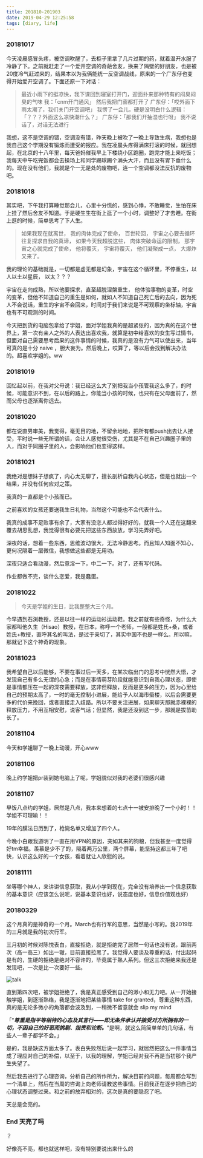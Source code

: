 ```yaml
---
title: 201810-201903
date: 2019-04-29 12:25:58
tags: [diary, life]
---
```


### 20181017

今天凌晨感冒头疼，被空调吹醒了，去柜子里拿了几片过期的药，就着温开水服了冷静了下。之前就赶走了一个爱开空调的奇葩舍友，换来了隔壁的好朋友，也是被20度冷气赶过来的，结果本以为我俩能统一反空调战线，原来的一个广东仔也变得开始爱开空调了。下面还原一下对话：

> 最近小雨下的挺凉快，我下课回到寝室打开门，迎面扑来那种特有的闷臭闷臭的气味
> 我：「cnm开门通风」
> 然后我把门窗都打开了
> 广东仔：「哎外面下雨太潮了，我们关门开空调吧」
> 我愣了一会儿，硬是没明白什么逻辑：「？？？外面这么凉快潮什么？」
> 广东仔：「那我们开抽湿也行呀」
> 我不说话了，对话无法进行

我想，这不是空调的错，空调没有错，昨天晚上被吹了一晚上导致生病，我想也是我自己这个学期没有锻炼而遭受的报应。我在凌晨头疼得满床打滚的时候，就回想起，在北京的十八年里，每天爸妈催我早上下楼绕小区跑圈，跑完才能上来吃饭；我每天中午吃完饭都会去操场上和同学踢球踢个满头大汗，而且没有胃下垂什么的。现在没有他们，我就是个一无是处的废物吧，连一个空调都没法反抗的废物吧。 

### 20181018

其实吧，下午我打算睡觉那会儿，心里十分慌的，感到心悸，不敢睡觉，生怕在床上挂了然后舍友不知道。于是硬生生在街上逛了一个小时，调整好了才去睡。在街上逛的时候，简单思考了下人生。

> 如果我现在就离世，
> 我的肉体完成了使命，
> 百世轮回，
> 宇宙之心要去循环往复探求自我的真谛，
> 如果今天我超脱这些，
> 肉体突破命运的限制，
> 那宇宙之心就完成了使命，
> 他将覆灭，
> 宇宙将覆灭，
> 他们凝聚成一点，
> 大爆炸又来了。

我的理论的基础就是，一切都是虚无都是幻象，宇宙在这个循环里，不停重生，以人以土以星辰， 以太？？？

宇宙在走向成熟，所以他要探求，直至超脱涅槃重生， 他体验事物的变革，时空的变革，但他不知道自己的重生是如何，就如人不知道自己死亡后的去向，因为死人不会说话，重生的宇宙不会回来，时间对于我们来说是不可观察的坐标轴，宇宙也有不可观测的时间。

今天把到货的电脑包拿给了学姐，面对学姐我真的是超紧张的，因为真的在这个世界上，第一次有亲人之外的人表达出喜欢我，就算是初中给喜欢的女生写过情书，但面对自己需要思考后果的这件事情的时候，我真的是没有力气可以使出来，当年可真的是十分 naive ，胆大妄为。然后晚上，哎算了，等以后会找到解决办法的。超喜欢学姐的。ww

### 20181019

回忆起以前，在我对父母说：我已经这么大了别把我当小孩管我这么多了，的时候，可能意识不到，在以后的路上，你能当小孩的时候，也只有在父母面前了，然而父母也逐渐离你远去。

### 20181020

都在说直男审美，我觉得，毫无目的地，不留余地地，把所有都push出去让人接受，平时说一些无所谓的话，会让人感觉很受伤，尤其是不在自己兴趣圈子里的人，而对于同圈子里的人，会影响他们也变得这样。

### 20181021

我绝对是想妹子想疯了，内心太无聊了，擅长剖析自我内心状态，但是也就出一个结果，并没有任何应对之策。 

我真的一直都是个小孩而已。 

之前喜欢的女孩还要送我生日礼物，当然这个可能也不会代表什么。 

我真的成事不足败事有余了，大家有没恋人都过得好好的，就我一个人还在这翻来覆去胡思乱想，我觉得很有必要先把这些东西放放，学习先弄好吧。 

深夜的话，想着一些东西，思维波动很大，无法冷静思考。而且知人知面不知心，更何况隔着一层微信，我想做这些都是无用功。 

深夜只适合看动漫，然后意淫一下，中二一下。对了，还有写代码。 

作业都做不完，谈什么恋爱，我是蠢蛋。 

### 20181022

>  今天是学姐的生日，比我整整大三个月。 

今早遇到石渕教授，还是以往一样的运动衫运动鞋。我之前就有些奇怪，为什么大家都叫他久生（Hisao）教授，在日本，称呼一个老师，一般都是姓氏+桑，或者姓氏+教授，直呼其名的叫法，是过于亲切了，其实中国不也是一样么。所以嘛，那就记下这个神奇的现象。 

### 20181023

我希望自己以后能够，不要在事过后一天多，在某次临出门的思考中恍然大悟，才发现自己有多么无谓的心急；而是在事情萌芽阶段就能意识到自我心理状态，即使是事情都压在一起的深夜需要释放，这非但释放，反而是更多的压力，因为心里给自己的预期太高了，一时的毫无控制小进展，能给予人以海市蜃楼，以后会需要更多的代价来挽回，或者直接走入歧路。所以不要关注进展，如果聊天那就赤裸裸的释放压力，不用互相安慰，说客气话；但显然，我是还没到这一步，那就是拔苗助长了。

### 20181104

今天和学姐聊了一晚上动漫，开心www

### 20181106

晚上约学姐把pr装到她电脑上了呢，学姐貌似对我的老婆们很感兴趣

### 20181107

早饭八点约的学姐，居然是八点，我本来想着的七点十一被安排晚了一个小时！！学姐不可理喻！！ 

19年的膜法日历到了，枪毙名单又增加了四个人。 

今晚小白跟我道明了一直在用VPN的原因，突如其来的狗粮，但我甚至一度觉得好tm幸福。羡慕是少不了的，隔着两万公里，两个屏幕，能坚持这都三年了吧快，认识这么好的一个女孩，看着就让人欣慰的说。 

### 20181111

坐等哪个神人，来讲讲信息获取，我从小学到现在，完全没有培养出一个信息获取的基本意识（应该怎么说呢，说基本意识也好，说态度也好，信息价值观也好）

### 20180329

这个月真的是神奇的一个月。March也有行军的意思，当然是小写的。我2019年的三月就是我的初次行军。

三月初的时候对陈悦表白，直接拒绝，就是拒绝完了居然一句话也没有说，跟前两次（高一高三）如出一辙，目前直接拉黑了。我觉得人要谈及尊重的话，付出起码是有的，生硬的拒绝是绝对不容许的，毕竟属于熟人系列。但这三次拒绝来我还是发现吧，一次是比一次要好一些。

![talk](https://i.loli.net/2019/04/29/5cc6803510bdc.png)

直到第四次吧，被学姐拒绝了，我是真正感受到自己的渺小和无力吧。从一开始接触学姐，到逐渐熟络，我是逐渐地把某些事情 take for granted，尊重这种东西，真的是无论多微小的角落都会波及到，一稍微不留意就会 slip my mind

「“***尊重是指平等相待的心态及其言行——即无条件承认并接受对方所拥有的一切，不因自己的好恶而挑剔、指责和论断。***”是啊，就这么简简单单的几句话，有些人一辈子都学不会。」

是的，我是缺这方面太多了。表白失败然后说一起学习，就居然把这么一件事情当成了理应对自己的补偿，以至于，以我的理解，学姐已经对我不再是当初那个我产生失望了。

然后我去进行了心理咨询，分析自己的所作所为，解决目前的问题，每周都会写到一个清单上，然后在当周的咨询上向老师请教这些事情。目前我正在逐步把自己的心理状态调整过来。和之前的放弃相对的，这次是真的要隐忍了吧。

天总是会亮的。

### End 天亮了吗

？

好像亮不亮，都也就这样吧，没有特别要说出来什么的

